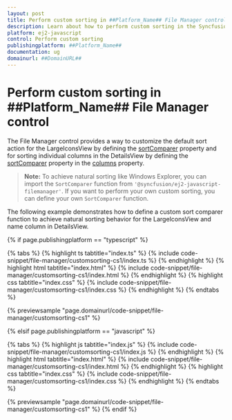 ```yaml
---
layout: post
title: Perform custom sorting in ##Platform_Name## File Manager control | Syncfusion
description: Learn about how to perform custom sorting in the Syncfusion ##Platform_Name## File Manager control of Syncfusion Essential JS 2 and more.
platform: ej2-javascript
control: Perform custom sorting 
publishingplatform: ##Platform_Name##
documentation: ug
domainurl: ##DomainURL##
---
```


# Perform custom sorting in ##Platform_Name## File Manager control

The File Manager control provides a way to customize the default sort action for the LargeIconsView by defining the [sortComparer](../../api/file-manager/#sortcomparer) property and for sorting individual columns in the DetailsView by defining the [sortComparer](../../api/file-manager/column/#sortcomparer) property in the [columns](../../api/file-manager/column/) property.

>**Note:** To achieve natural sorting like Windows Explorer, you can import the `SortComparer` function from `'@syncfusion/ej2-javascript-filemanager'`. If you want to perform your own custom sorting, you can define your own `SortComparer` function.

The following example demonstrates how to define a custom sort comparer function to achieve natural sorting behavior for the LargeIconsView and name column in DetailsView.

{% if page.publishingplatform == "typescript" %}

 {% tabs %}
{% highlight ts tabtitle="index.ts" %}
{% include code-snippet/file-manager/customsorting-cs1/index.ts %}
{% endhighlight %}
{% highlight html tabtitle="index.html" %}
{% include code-snippet/file-manager/customsorting-cs1/index.html %}
{% endhighlight %}
{% highlight css tabtitle="index.css" %}
{% include code-snippet/file-manager/customsorting-cs1/index.css %}
{% endhighlight %}
{% endtabs %}

{% previewsample "page.domainurl/code-snippet/file-manager/customsorting-cs1" %}

{% elsif page.publishingplatform == "javascript" %}

{% tabs %}
{% highlight js tabtitle="index.js" %}
{% include code-snippet/file-manager/customsorting-cs1/index.js %}
{% endhighlight %}
{% highlight html tabtitle="index.html" %}
{% include code-snippet/file-manager/customsorting-cs1/index.html %}
{% endhighlight %}
{% highlight css tabtitle="index.css" %}
{% include code-snippet/file-manager/customsorting-cs1/index.css %}
{% endhighlight %}
{% endtabs %}

{% previewsample "page.domainurl/code-snippet/file-manager/customsorting-cs1" %}
{% endif %}